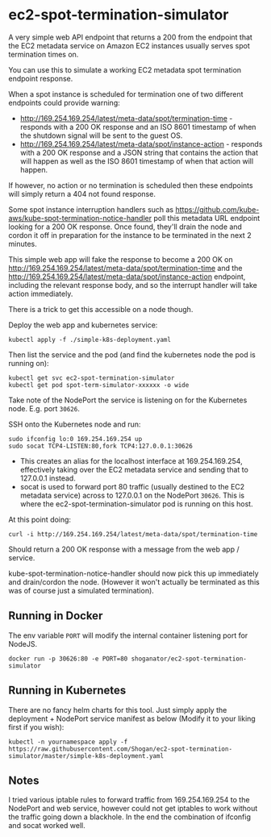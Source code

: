 # ec2-spot-termination-simulator

A very simple web API endpoint that returns a 200 from the endpoint that the EC2 metadata service on Amazon EC2 instances usually serves spot termination times on.

You can use this to simulate a working EC2 metadata spot termination endpoint response.

When a spot instance is scheduled for termination one of two different endpoints could provide warning:

* http://169.254.169.254/latest/meta-data/spot/termination-time - responds with a 200 OK response and an ISO 8601 timestamp of when the shutdown signal will be sent to the guest OS.
* http://169.254.169.254/latest/meta-data/spot/instance-action - responds with a 200 OK response and a JSON string that contains the action that will happen as well as the ISO 8601 timestamp of when that action will happen.

If however, no action or no termination is scheduled then these endpoints will simply return a 404 not found response.

Some spot instance interruption handlers such as https://github.com/kube-aws/kube-spot-termination-notice-handler poll this metadata URL endpoint looking for a 200 OK response. Once found, they'll drain the node and cordon it off in preparation for the instance to be terminated in the next 2 minutes.

This simple web app will fake the response to become a 200 OK on http://169.254.169.254/latest/meta-data/spot/termination-time and the http://169.254.169.254/latest/meta-data/spot/instance-action endpoint, including the relevant response body, and so the interrupt handler will take action immediately.

There is a trick to get this accessible on a node though.

Deploy the web app and kubernetes service:

```
kubectl apply -f ./simple-k8s-deployment.yaml
```

Then list the service and the pod (and find the kubernetes node the pod is running on):

```
kubectl get svc ec2-spot-termination-simulator
kubectl get pod spot-term-simulator-xxxxxx -o wide
```

Take note of the NodePort the service is listening on for the Kubernetes node. E.g. port `30626`.

SSH onto the Kubernetes node and run:

```
sudo ifconfig lo:0 169.254.169.254 up
sudo socat TCP4-LISTEN:80,fork TCP4:127.0.0.1:30626
```

* This creates an alias for the localhost interface at 169.254.169.254, effectively taking over the EC2 metadata service and sending that to 127.0.0.1 instead.
* socat is used to forward port 80 traffic (usually destined to the EC2 metadata service) across to 127.0.0.1 on the NodePort `30626`. This is where the ec2-spot-termination-simulator pod is running on this host.

At this point doing:

```
curl -i http://169.254.169.254/latest/meta-data/spot/termination-time
```

Should return a 200 OK response with a message from the web app / service.

kube-spot-termination-notice-handler should now pick this up immediately and drain/cordon the node. (However it won't actually be terminated as this was of course just a simulated termination).

## Running in Docker

The env variable `PORT` will modify the internal container listening port for NodeJS.

```
docker run -p 30626:80 -e PORT=80 shoganator/ec2-spot-termination-simulator
```

## Running in Kubernetes

There are no fancy helm charts for this tool. Just simply apply the deployment + NodePort service manifest as below (Modify it to your liking first if you wish):

```
kubectl -n yournamespace apply -f https://raw.githubusercontent.com/Shogan/ec2-spot-termination-simulator/master/simple-k8s-deployment.yaml
```

## Notes

I tried various iptable rules to forward traffic from 169.254.169.254 to the NodePort and web service, however could not get iptables to work without the traffic going down a blackhole. In the end the combination of ifconfig and socat worked well.